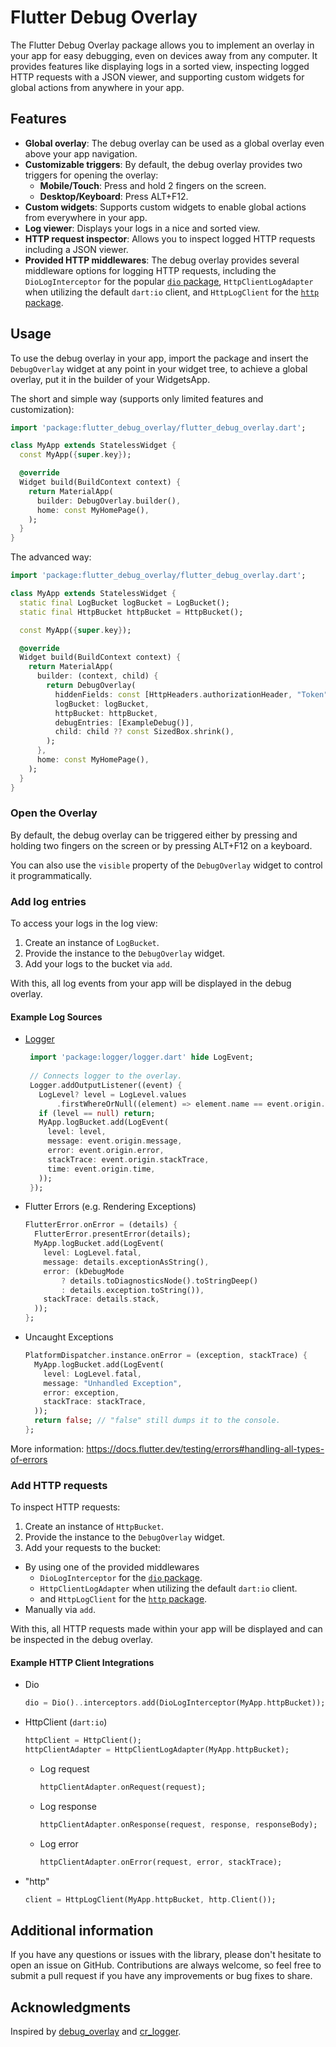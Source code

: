 # Flutter Debug Overlay

The Flutter Debug Overlay package allows you to implement an overlay in your app for easy debugging,
even on devices away from any computer. It provides features like displaying logs in a sorted view,
inspecting logged HTTP requests with a JSON viewer, and supporting custom widgets for global actions
from anywhere in your app.

## Features

* **Global overlay**: The debug overlay can be used as a global overlay even above your app
  navigation.
* **Customizable triggers**: By default, the debug overlay provides two triggers for opening the
  overlay:
    * **Mobile/Touch**: Press and hold 2 fingers on the screen.
    * **Desktop/Keyboard**: Press ALT+F12.
* **Custom widgets**: Supports custom widgets to enable global actions from everywhere in your app.
* **Log viewer**: Displays your logs in a nice and sorted view.
* **HTTP request inspector**: Allows you to inspect logged HTTP requests including a JSON viewer.
* **Provided HTTP middlewares**: The debug overlay provides several middleware options for logging
  HTTP
  requests, including the `DioLogInterceptor` for the
  popular [`dio` package](https://pub.dev/packages/dio), `HttpClientLogAdapter` when utilizing the
  default `dart:io` client, and `HttpLogClient` for
  the [`http` package](https://pub.dev/packages/http).

## Usage

To use the debug overlay in your app, import the package and insert the `DebugOverlay` widget
at any point in your widget tree, to achieve a global overlay, put it in the builder of your
WidgetsApp.

The short and simple way (supports only limited features and customization):

```dart
import 'package:flutter_debug_overlay/flutter_debug_overlay.dart';

class MyApp extends StatelessWidget {
  const MyApp({super.key});

  @override
  Widget build(BuildContext context) {
    return MaterialApp(
      builder: DebugOverlay.builder(),
      home: const MyHomePage(),
    );
  }
}
```

The advanced way:

```dart
import 'package:flutter_debug_overlay/flutter_debug_overlay.dart';

class MyApp extends StatelessWidget {
  static final LogBucket logBucket = LogBucket();
  static final HttpBucket httpBucket = HttpBucket();

  const MyApp({super.key});

  @override
  Widget build(BuildContext context) {
    return MaterialApp(
      builder: (context, child) {
        return DebugOverlay(
          hiddenFields: const [HttpHeaders.authorizationHeader, "Token"],
          logBucket: logBucket,
          httpBucket: httpBucket,
          debugEntries: [ExampleDebug()],
          child: child ?? const SizedBox.shrink(),
        );
      },
      home: const MyHomePage(),
    );
  }
}
```

### Open the Overlay

By default, the debug overlay can be triggered either by pressing and holding two fingers on the
screen or by pressing ALT+F12 on a keyboard.

You can also use the `visible` property of the `DebugOverlay` widget to control it programmatically.

### Add log entries

To access your logs in the log view:

1. Create an instance of `LogBucket`.
2. Provide the instance to the `DebugOverlay` widget.
3. Add your logs to the bucket via `add`.

With this, all log events from your app will be displayed in the debug overlay.

#### Example Log Sources

* [Logger](https://pub.dev/packages/logger)
   ```dart
    import 'package:logger/logger.dart' hide LogEvent;
    
    // Connects logger to the overlay.
    Logger.addOutputListener((event) {
      LogLevel? level = LogLevel.values
          .firstWhereOrNull((element) => element.name == event.origin.level.name);
      if (level == null) return;
      MyApp.logBucket.add(LogEvent(
        level: level,
        message: event.origin.message,
        error: event.origin.error,
        stackTrace: event.origin.stackTrace,
        time: event.origin.time,
      ));
    });
    ```

* Flutter Errors (e.g. Rendering Exceptions)
    ```dart
    FlutterError.onError = (details) {
      FlutterError.presentError(details);
      MyApp.logBucket.add(LogEvent(
        level: LogLevel.fatal,
        message: details.exceptionAsString(),
        error: (kDebugMode
            ? details.toDiagnosticsNode().toStringDeep()
            : details.exception.toString()),
        stackTrace: details.stack,
      ));
    };
    ```

* Uncaught Exceptions
    ```dart
    PlatformDispatcher.instance.onError = (exception, stackTrace) {
      MyApp.logBucket.add(LogEvent(
        level: LogLevel.fatal,
        message: "Unhandled Exception",
        error: exception,
        stackTrace: stackTrace,
      ));
      return false; // "false" still dumps it to the console.
    };
    ```

More information: https://docs.flutter.dev/testing/errors#handling-all-types-of-errors

### Add HTTP requests

To inspect HTTP requests:

1. Create an instance of `HttpBucket`.
2. Provide the instance to the `DebugOverlay` widget.
3. Add your requests to the bucket:
  * By using one of the provided middlewares
    * `DioLogInterceptor` for the [`dio` package](https://pub.dev/packages/dio).
    * `HttpClientLogAdapter` when utilizing the default `dart:io` client.
    * and `HttpLogClient` for the [`http` package](https://pub.dev/packages/http).
  * Manually via `add`.

With this, all HTTP requests made within your app will be displayed and can be inspected in the
debug overlay.

#### Example HTTP Client Integrations

* Dio
    ```dart
    dio = Dio()..interceptors.add(DioLogInterceptor(MyApp.httpBucket));
    ```

* HttpClient (`dart:io`)
    ```dart
    httpClient = HttpClient();
    httpClientAdapter = HttpClientLogAdapter(MyApp.httpBucket);
    ```
  * Log request
    ```dart
    httpClientAdapter.onRequest(request);
    ```
  * Log response
    ```dart
    httpClientAdapter.onResponse(request, response, responseBody);
    ```
  * Log error
    ```dart
    httpClientAdapter.onError(request, error, stackTrace);
    ```

* "http"
    ```dart
    client = HttpLogClient(MyApp.httpBucket, http.Client());
    ```

## Additional information

If you have any questions or issues with the library, please don't hesitate to open an issue on
GitHub. Contributions are always welcome, so feel free to submit a pull request if you have any
improvements or bug fixes to share.

## Acknowledgments

Inspired by [debug_overlay](https://github.com/JonasWanke/debug_overlay) and
[cr_logger](https://github.com/Cleveroad/cr_logger).
